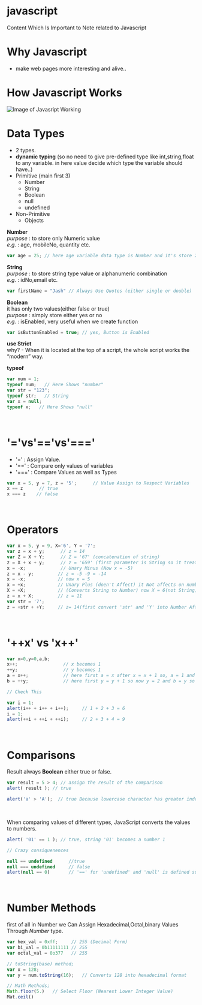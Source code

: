 # javascript
Content Which Is Important to Note related to Javascript

# Why Javascript
  * make web pages more interesting and alive..
# How Javascript Works
  ![Image of Javasript Working](https://developer.mozilla.org/en-US/docs/Learn/JavaScript/First_steps/What_is_JavaScript/execution.png)

# Data Types
  * 2 types. <br>
  * **dynamic typing** (so no need to give pre-defined type like int,string,float to any variable. in here value decide which type the variable should have..)
* Primitive (main first 3)
  * Number
  * String
  * Boolean
  * null
  * undefined  
* Non-Primitive
  * Objects <br>

**Number**<br>
  *purpose* : to store only Numeric value <br>
  *e.g.* : age, mobileNo, quantity etc. <br>
  ```javascript
  var age = 25; // here age variable data type is Number and it's store 25
  ```
**String**<br>
*purpose* : to store string type value or alphanumeric combination <br>
*e.g.* : idNo,email etc.
```javascript
var firstName = "Jash" // Always Use Quotes (either single or double)
```

**Boolean**<br>
it has only two values(either false or true)<br>
*purpose* : simply store either yes or no <br>
*e.g.* : isEnabled, very useful when we create function<br>
```javascript
var isButtonEnabled = true; // yes, Button is Enabled
```

**use Strict**<br>
why? - When it is located at the top of a script, the whole script works the “modern” way.<br>

**typeof** <br>
```javascript
var num = 1;
typeof num;   // Here Shows "number"
var str = "123";
typeof str;   // String
var x = null;  
typeof x;   // Here Shows "null"
```
<br>

# '='vs'=='vs'==='<br>
  * '=' : Assign Value.
  * '==' : Compare only values of variables
  * '===' : Compare Values as well as Types<br>
```javascript
var x = 5, y = 7, z = '5';      // Value Assign to Respect Variables
x == z      // true
x === z    // false
```
<br>

# Operators<br>
```javascript
var x = 5, y = 9, X='6', Y = '7';
var z = x + y;      // z = 14
var Z = X + Y;      // Z = '67' (concatenation of string)
z = X + x + y;      // z = '659' (first parameter is String so it treats other parameter as a string)
x = -x;             // Unary Minus (Now x = -5)
z = x - y;         // z = -5 -9 = -14
x = -x;            // now x = 5
x = +x;            // Unary Plus (doen't Affect) it Not affects on numbers.
X = +X;            // (Converts String to Number) now X = 6(not String), Unary Plus : Converts Everydatatype to Number datatype
z = x + X;         // z = 11
var str = '7';
z = +str + +Y;     // z= 14(first convert 'str' and 'Y' into Number After that perform binary addition)
```
<br>

# '++x' vs 'x++'<br>
```javascript
var x=0,y=0,a,b;
x++;                 // x becomes 1
++y;                 // y becomes 1
a = x++;             // here first a = x after x = x + 1 so, a = 1 and x = 2
b = ++y;             // here first y = y + 1 so now y = 2 and b = y so b = 2

// Check This 

var i = 1;
alert(i++ + i++ + i++);     // 1 + 2 + 3 = 6
i = 1;
alert(++i + ++i + ++i);     // 2 + 3 + 4 = 9
```
<br>

# Comparisons<br>
Result always **Boolean** either true or false.
```javascript
var result = 5 > 4; // assign the result of the comparison
alert( result ); // true

alert('a' > 'A');  // true Because lowercase character has greater index in the internal encoding table Javascript uses(Unicode)
```
<br>

When comparing values of different types, JavaScript converts the values to numbers.
```javascript
alert( '01' == 1 ); // true, string '01' becomes a number 1

// Crazy consiquenences

null == undefined      //true
null === undefined     // false
alert(null == 0)       // '==' for 'undefined' and 'null' is defined such that, without any conversions, they equal each other and don't equal anything else.
```
<br>

# Number Methods<br>
first of all in Number we Can Assign Hexadecimal,Octal,binary Values Through *Number* type.<br>
```javascript
var hex_val = 0xff;     // 255 (Decimal Form)
var bi_val = 0b11111111 // 255 
var octal_val = 0o377   // 255

// toString(base) method;
var x = 128;
var y = num.toString(16);   // Converts 128 into hexadecimal format

// Math Methods;
Math.floor(5.)   // Select Floor (Nearest Lower Integer Value)
Mat.ceil()
```
